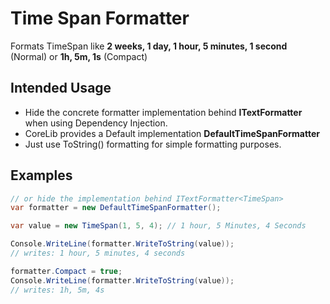 # Time Span Formatter

Formats TimeSpan like **2 weeks, 1 day, 1 hour, 5 minutes, 1 second** (Normal) or **1h, 5m, 1s** (Compact)

## Intended Usage

* Hide the concrete formatter implementation behind **ITextFormatter<TimeSpan>** when using Dependency Injection.
* CoreLib provides a Default implementation **DefaultTimeSpanFormatter**
* Just use ToString() formatting for simple formatting purposes.

## Examples

```c#
// or hide the implementation behind ITextFormatter<TimeSpan>
var formatter = new DefaultTimeSpanFormatter();

var value = new TimeSpan(1, 5, 4); // 1 hour, 5 Minutes, 4 Seconds

Console.WriteLine(formatter.WriteToString(value));
// writes: 1 hour, 5 minutes, 4 seconds

formatter.Compact = true;
Console.WriteLine(formatter.WriteToString(value));
// writes: 1h, 5m, 4s
```







